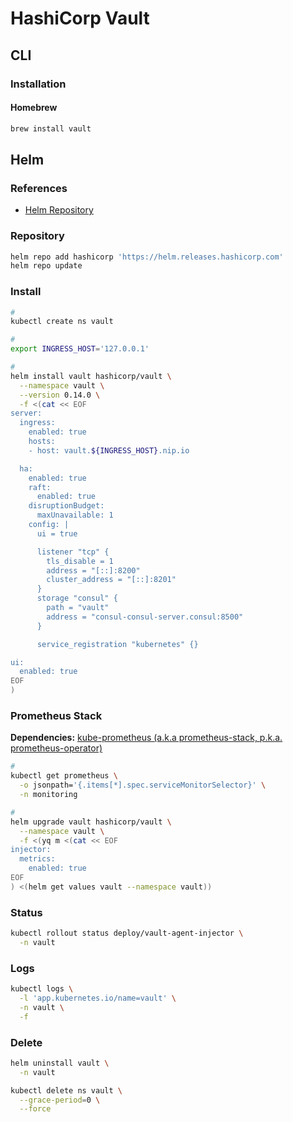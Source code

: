 # HashiCorp Vault

<!--
https://app.pluralsight.com/library/courses/getting-started-hashicorp-vault/table-of-contents
https://app.pluralsight.com/library/courses/managing-hashicorp-vault/table-of-contents
-->

## CLI

### Installation

#### Homebrew

```sh
brew install vault
```

## Helm

### References

- [Helm Repository](https://github.com/hashicorp/vault-helm)

### Repository

```sh
helm repo add hashicorp 'https://helm.releases.hashicorp.com'
helm repo update
```

### Install

```sh
#
kubectl create ns vault

#
export INGRESS_HOST='127.0.0.1'

#
helm install vault hashicorp/vault \
  --namespace vault \
  --version 0.14.0 \
  -f <(cat << EOF
server:
  ingress:
    enabled: true
    hosts:
    - host: vault.${INGRESS_HOST}.nip.io

  ha:
    enabled: true
    raft:
      enabled: true
    disruptionBudget:
      maxUnavailable: 1
    config: |
      ui = true

      listener "tcp" {
        tls_disable = 1
        address = "[::]:8200"
        cluster_address = "[::]:8201"
      }
      storage "consul" {
        path = "vault"
        address = "consul-consul-server.consul:8500"
      }

      service_registration "kubernetes" {}

ui:
  enabled: true
EOF
)
```

### Prometheus Stack

**Dependencies:** [kube-prometheus (a.k.a prometheus-stack, p.k.a. prometheus-operator)](/prometheus/prometheus-stack.md)

```sh
#
kubectl get prometheus \
  -o jsonpath='{.items[*].spec.serviceMonitorSelector}' \
  -n monitoring

#
helm upgrade vault hashicorp/vault \
  --namespace vault \
  -f <(yq m <(cat << EOF
injector:
  metrics:
    enabled: true
EOF
) <(helm get values vault --namespace vault))
```

### Status

```sh
kubectl rollout status deploy/vault-agent-injector \
  -n vault
```

### Logs

```sh
kubectl logs \
  -l 'app.kubernetes.io/name=vault' \
  -n vault \
  -f
```

### Delete

```sh
helm uninstall vault \
  -n vault

kubectl delete ns vault \
  --grace-period=0 \
  --force
```
